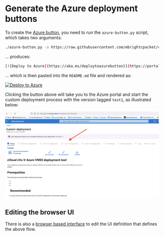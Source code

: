 # Generate the Azure deployment buttons

To create the [Azure button][azure-button], you need to run the `azure-button.py` script, which takes two arguments:

```bash
./azure-button.py -a https://raw.githubusercontent.com/mbrightcpacket/cautious-octo-adventure/test1/main.json -u https://raw.githubusercontent.com/mbrightcpacket/cautious-octo-adventure/test1/createUIDefinition.json
```

... produces:

```bash
[![Deploy to Azure](https://aka.ms/deploytoazurebutton)](https://portal.azure.com/#create/Microsoft.Template/uri/https%3A%2F%2Fraw.githubusercontent.com%2Fmbrightcpacket%2Fcautious-octo-adventure%2Fmain%2Fautomations%2Fazure%2Fcapture-net%2Fmain.json/createUIDefinitionUri/https%3A%2F%2Fraw.githubusercontent.com%2Fmbrightcpacket%2Fcautious-octo-adventure%2Fmain%2Fautomations%2Fazure%2Fcapture-net%2FcreateUIDefinition.json)
```

... which is then pasted into the `README.md` file and rendered as:

[![Deploy to Azure](https://aka.ms/deploytoazurebutton)](https://portal.azure.com/#create/Microsoft.Template/uri/https%3A%2F%2Fraw.githubusercontent.com%2Fmbrightcpacket%2Fcautious-octo-adventure%2Fmain%2Fautomations%2Fazure%2Fcapture-net%2Fmain.json/createUIDefinitionUri/https%3A%2F%2Fraw.githubusercontent.com%2Fmbrightcpacket%2Fcautious-octo-adventure%2Fmain%2Fautomations%2Fazure%2Fcapture-net%2FcreateUIDefinition.json)

Clicking the button above will take you to the Azure portal and start the custom deployment process with the version tagged `test1`, as illustrated below:

![custom deployment](/static-assets/deployment.png "Custom Deployment")

## Editing the browser UI

There is also a [browser based interface][ui-definition] to edit the UI definition that defines the above flow.

[azure-button]: https://docs.microsoft.com/en-us/azure/azure-resource-manager/templates/deploy-to-azure-button
[ui-definition]: https://portal.azure.com/?feature.customPortal=false#view/Microsoft_Azure_CreateUIDef/SandboxBlade
